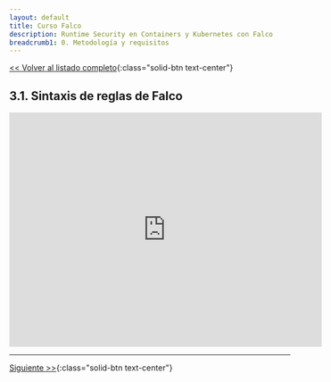 ```yaml
---
layout: default
title: Curso Falco
description: Runtime Security en Containers y Kubernetes con Falco
breadcrumb1: 0. Metodología y requisitos
---
```

[<< Volver al listado completo](../){:class="solid-btn text-center"}

## 3.1. Sintaxis de reglas de Falco

<iframe width="560" height="420" src="https://www.youtube.com/embed/0YrKGkO4z-s" title="YouTube video player" frameborder="0" allow="accelerometer; autoplay; clipboard-write; encrypted-media; gyroscope; picture-in-picture" allowfullscreen></iframe>

---
[Siguiente >>](3.2.md){:class="solid-btn text-center"}
